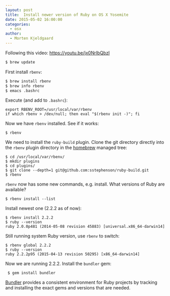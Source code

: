```yaml
---
layout: post
title:  Install newer version of Ruby on OS X Yosemite
date: 2015-05-02 16:00:00
categories:
  - osx
author:
  - Morten Kjeldgaard
---
```


Following this video: <https://youtu.be/jx0NrIbQbzI>
```sh
$ brew update
```
First install `rbenv`:
```sh
$ brew install rbenv
$ brew info rbenv
$ emacs .bashrc
```
Execute (and add to `.bashrc`):

    export RBENV_ROOT=/usr/local/var/rbenv
    if which rbenv > /dev/null; then eval "$(rbenv init -)"; fi

Now we have `rbenv` installed. See if it works:

    $ rbenv

We need to install the `ruby-build` plugin. Clone the git directory
directly into the `rbenv` plugin directory in the [homebrew][1]
managed tree:

    $ cd /usr/local/var/rbenv/
    $ mkdir plugins
    $ cd plugins/
    $ git clone --depth=1 git@github.com:sstephenson/ruby-build.git
    $ rbenv

`rbenv` now has some new commands, e.g. install. What versions of Ruby
are available?

    $ rbenv install --list

Install newest one (2.2.2 as of now):

    $ rbenv install 2.2.2
    $ ruby --version
    ruby 2.0.0p481 (2014-05-08 revision 45883) [universal.x86_64-darwin14]

Still running system Ruby version, use `rbenv` to switch:

    $ rbenv global 2.2.2
    $ ruby --version
    ruby 2.2.2p95 (2015-04-13 revision 50295) [x86_64-darwin14]

Now we are running 2.2.2. Install the `bundler` gem:

     $ gem install bundler

[Bundler][2] provides a consistent environment for Ruby projects by
tracking and installing the exact gems and versions that are needed.

[1]: http://brew.sh
[2]: http://bundler.io
